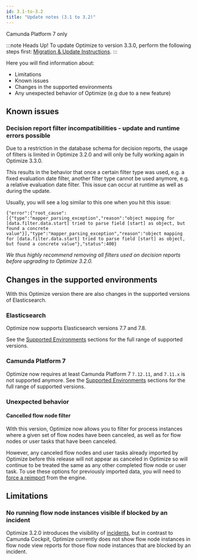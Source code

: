 ```yaml
---
id: 3.1-to-3.2
title: "Update notes (3.1 to 3.2)"
---
```


<span class="badge badge--platform">Camunda Platform 7 only</span>

:::note Heads Up!
To update Optimize to version 3.3.0, perform the following steps first: [Migration & Update Instructions](./instructions.md).
:::

Here you will find information about:

- Limitations
- Known issues
- Changes in the supported environments
- Any unexpected behavior of Optimize (e.g due to a new feature)

## Known issues

### Decision report filter incompatibilities - update and runtime errors possible

Due to a restriction in the database schema for decision reports, the usage of filters is limited in Optimize 3.2.0 and will only be fully working again in Optimize 3.3.0.

This results in the behavior that once a certain filter type was used, e.g. a fixed evaluation date filter, another filter type cannot be used anymore, e.g. a relative evaluation date filter. This issue can occur at runtime as well as during the update.

Usually, you will see a log similar to this one when you hit this issue:

```
{"error":{"root_cause":[{"type":"mapper_parsing_exception","reason":"object mapping for [data.filter.data.start] tried to parse field [start] as object, but found a concrete value"}],"type":"mapper_parsing_exception","reason":"object mapping for [data.filter.data.start] tried to parse field [start] as object, but found a concrete value"},"status":400}
```

_We thus highly recommend removing all filters used on decision reports before upgrading to Optimize 3.2.0._

## Changes in the supported environments

With this Optimize version there are also changes in the supported versions of Elasticsearch.

### Elasticsearch

Optimize now supports Elasticsearch versions 7.7 and 7.8.

See the [Supported Environments](./../../../reference/supported-environments.md/) sections for the full range of supported versions.

### Camunda Platform 7

Optimize now requires at least Camunda Platform 7 `7.12.11`, and `7.11.x` is not supported anymore.
See the [Supported Environments](./../../../reference/supported-environments.md) sections for the full range of supported versions.

### Unexpected behavior

#### Cancelled flow node filter

With this version, Optimize now allows you to filter for process instances where a given set of flow nodes have been canceled, as well as for flow nodes or user tasks that have been canceled.

However, any canceled flow nodes and user tasks already imported by Optimize before this release will not appear as canceled in Optimize so will continue to be treated the same as any other completed flow node or user task. To use these options for previously imported data, you will need to [force a reimport](../../reimport) from the engine.

## Limitations

### No running flow node instances visible if blocked by an incident

Optimize 3.2.0 introduces the visibility of [incidents](./../../../components/optimize/userguide/additional-features/general-filters.md#incident-filter), but in contrast to Camunda Cockpit, Optimize currently does not show flow node instances in flow node view reports for those flow node instances that are blocked by an incident.

